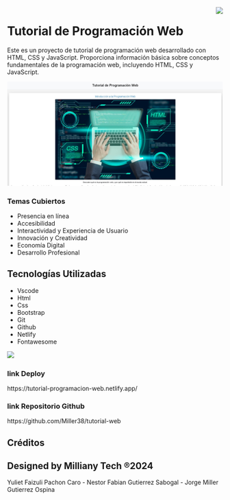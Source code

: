 <img align="right" src="http://visitor-badge.laobi.icu/badge?page_id=Miller38.tutorial-web" />

# Tutorial de Programación Web

Este es un proyecto de tutorial de programación web desarrollado con HTML, CSS y JavaScript. Proporciona información básica sobre conceptos fundamentales de la programación web, incluyendo HTML, CSS y JavaScript.

![Preview 1](preview1.jpg)

### Temas Cubiertos

- Presencia en línea
- Accesibilidad
- Interactividad y Experiencia de Usuario
- Innovación y Creatividad
- Economía Digital
- Desarrollo Profesional

## Tecnologías Utilizadas

- Vscode
- Html
- Css
- Bootstrap
- Git
- Github
- Netlify
- Fontawesome

<img src="https://skillicons.dev/icons?i=vscode,html,css,bootstrap,git,github,netlify" /> <br/>

<h3>link Deploy</h3>
https://tutorial-programacion-web.netlify.app/

<h3>link Repositorio Github</h3>
https://github.com/Miller38/tutorial-web

## Créditos
## Designed by Milliany Tech ®2024
Yuliet Faizuli Pachon Caro - 
Nestor Fabian Gutierrez Sabogal - 
Jorge Miller Gutierrez Ospina
